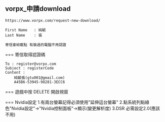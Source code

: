 vorpx_申請download
---
	https://www.vorpx.com/request-new-download/

	First Name 	 : 純毓
	Last Name 	 : 張

	寄信會給載點 有裝過的電腦不用認證

===
寄信取得認證碼

	To : register@vorpx.com
	Subject : registerCode
	Content :
		純毓張(gtu001@gmail.com)
		A45B6-53945-98281-3ECC6


===
	遊戲中按 DELETE 開啟視窗


===
Nvidia設定
	1.有兩台螢幕記得必須使用"延伸這台螢幕"
	2.點系統列點綠色"Nvidia設定"->"Nvidia控制面板"->顯示(變更解析度)
	3.DSR 必需設定2.0(應該不用)